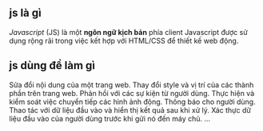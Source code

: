 ## js là gì
*Javascript* (JS) là một **ngôn ngữ kịch bản** phía client
Javascript được sử dụng rộng rãi trong việc kết hợp với HTML/CSS để thiết kế web
động.
## js dùng để làm gì 
Sửa đổi nội dung của một trang web.
Thay đổi style và vị trí của các thành phần trên trang web.
Phản hồi với các sự kiện từ người dùng.
Thực hiện và kiểm soát việc chuyển tiếp các hình ảnh động.
Thông báo cho người dùng.
Thao tác với dữ liệu đầu vào và hiển thị kết quả sau khi xử lý.
Xác thực dữ liệu đầu vào của người dùng trước khi gửi nó đến máy chủ.
…